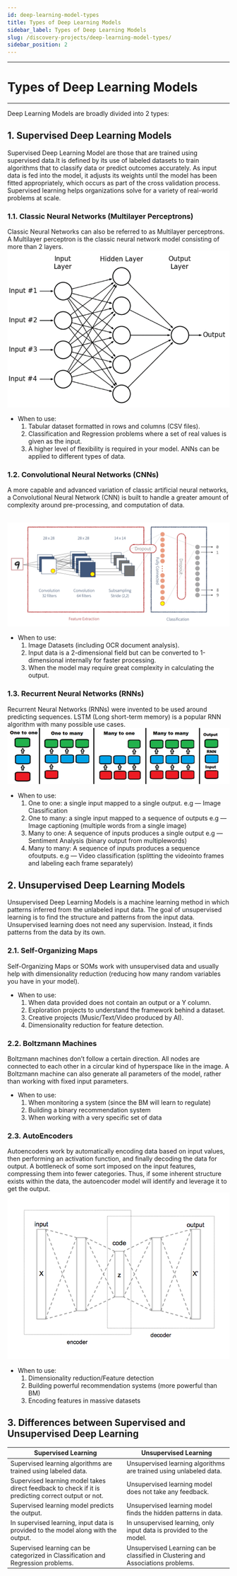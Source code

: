```yaml
---
id: deep-learning-model-types
title: Types of Deep Learning Models
sidebar_label: Types of Deep Learning Models
slug: /discovery-projects/deep-learning-model-types/
sidebar_position: 2
---
```


---
# Types of Deep Learning Models
---
Deep Learning Models are broadly divided into 2 types:

## 1. **Supervised Deep Learning Models** 
Supervised Deep Learning Model are those that are trained using supervised data.It is defined by its use of labeled datasets to train algorithms that to classify data or predict outcomes accurately. As input data is fed into the model, it adjusts its weights until the model has been fitted appropriately, which occurs as part of the cross validation process. Supervised learning helps organizations solve for a variety of real-world problems at scale.

### 1.1. **Classic Neural Networks (Multilayer Perceptrons)**
 Classic Neural Networks can also be referred to as Multilayer perceptrons. A Multilayer perceptron is the classic neural network model consisting of more than 2 layers. &nbsp; &nbsp; &nbsp; &nbsp; &nbsp; &nbsp; &nbsp; &nbsp; &nbsp; &nbsp;![MLPImage](../../static/img/tutorials/discovery-projects/MLP.png)

 - When to use:
    1. Tabular dataset formatted in rows and columns (CSV files).
    2. Classification and Regression problems where a set of real values is given as the input.
    3. A higher level of flexibility is required in your model. ANNs can be applied to different types of data.  

### 1.2. **Convolutional Neural Networks (CNNs)**
 A more capable and advanced variation of classic artificial neural networks, a Convolutional Neural Network (CNN) is built to handle a greater amount of complexity around pre-processing, and computation of data.
 
 &nbsp; &nbsp; &nbsp; &nbsp; &nbsp; &nbsp; &nbsp; &nbsp; &nbsp;![CNNImage](../../static/img/tutorials/discovery-projects/CNN.png)

 - When to use:
    1. Image Datasets (including OCR document analysis).
    2. Input data is a 2-dimensional field but can be converted to 1-dimensional internally for faster processing.
    3. When the model may require great complexity in calculating the output.

### 1.3. **Recurrent Neural Networks (RNNs)** 
Recurrent Neural Networks (RNNs) were invented to be used around predicting sequences. LSTM (Long short-term memory) is a popular RNN algorithm with many possible use cases.![RNNImage](../../static/img/tutorials/discovery-projects/RNN.png)

- When to use:
    1. One to one: a single input mapped to a single output.
    e.g — Image Classification
    2. One to many: a single input mapped to a sequence of outputs
    e.g — Image captioning (multiple words from a single image)
    3. Many to one: A sequence of inputs produces a single output
    e.g — Sentiment Analysis (binary output from multiplewords)
    4. Many to many: A sequence of inputs produces a sequence ofoutputs.
    e.g — Video classification (splitting the videointo frames and labeling each frame separately)
    
## 2. **Unsupervised Deep Learning Models** 
Unsupervised Deep Learning Models is a machine learning method in which patterns inferred from the unlabeled input data. The goal of unsupervised learning is to find the structure and patterns from the input data. Unsupervised learning does not need any supervision. Instead, it finds patterns from the data by its own.

### 2.1. **Self-Organizing Maps**
Self-Organizing Maps or SOMs work with unsupervised data and usually help with dimensionality reduction (reducing how many random variables you have in your model).
- When to use:
    1. When data provided does not contain an output or a Y column.
    2. Exploration projects to understand the framework behind a dataset.
    3. Creative projects (Music/Text/Video produced by AI).
    4. Dimensionality reduction for feature detection.
    
### 2.2. **Boltzmann Machines**
Boltzmann machines don’t follow a certain direction. All nodes are connected to each other in a circular kind of hyperspace like in the image. A Boltzmann machine can also generate all parameters of the model, rather than working with fixed input parameters.
- When to use:
    1. When monitoring a system (since the BM will learn to regulate)
    2. Building a binary recommendation system
    3. When working with a very specific set of data

### 2.3. **AutoEncoders** 
Autoencoders work by automatically encoding data based on input values, then performing an activation function, and finally decoding the data for output. A bottleneck of some sort imposed on the input features, compressing them into fewer categories. Thus, if some inherent structure exists within the data, the autoencoder model will identify and leverage it to get the output.&nbsp; &nbsp; &nbsp; &nbsp; &nbsp; &nbsp; &nbsp; &nbsp; &nbsp; &nbsp; ![AEImage](../../static/img/tutorials/discovery-projects/AE.png)

- When to use:
    1. Dimensionality reduction/Feature detection
    2. Building powerful recommendation systems (more powerful than BM)
    3. Encoding features in massive datasets


## 3. Differences between Supervised and Unsupervised Deep Learning
| Supervised Learning | Unsupervised Learning |
| ------------------- | --------------------- |
| Supervised learning algorithms are trained using labeled data. | Unsupervised learning algorithms are trained using unlabeled data. |
| Supervised learning model takes direct feedback to check if it is predicting correct output or not. | Unsupervised learning model does not take any feedback. |
| Supervised learning model predicts the output. | Unsupervised learning model finds the hidden patterns in data. |
| In supervised learning, input data is provided to the model along with the output. | In unsupervised learning, only input data is provided to the model. |
| Supervised learning can be categorized in Classification and Regression problems. | Unsupervised Learning can be classified in Clustering and Associations problems. |